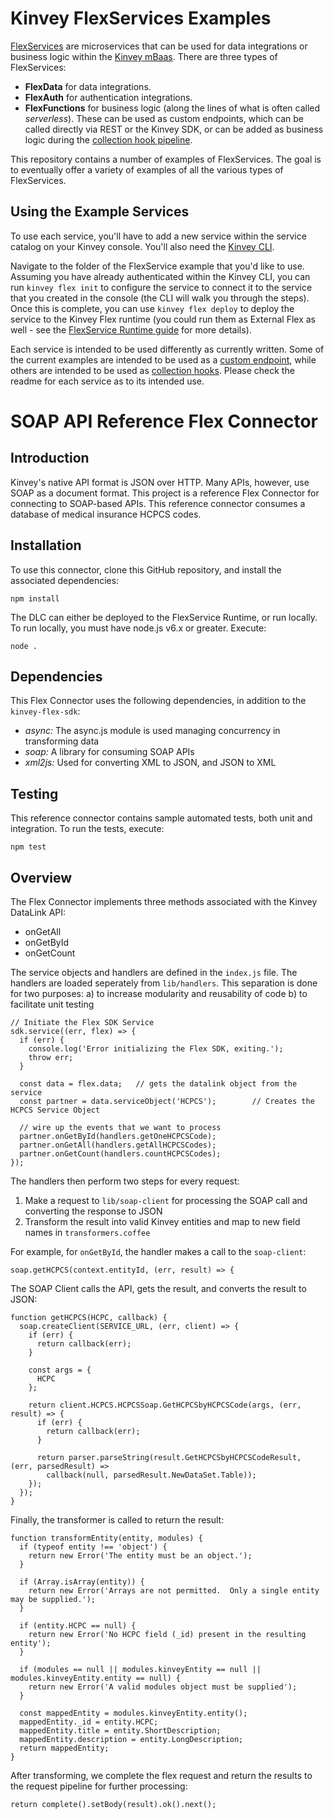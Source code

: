 # Kinvey FlexServices Examples

[FlexServices](https://devcenter.kinvey.com/html5/guides/flex-services) are microservices that can be used for data integrations or business logic within the [Kinvey mBaas](https://www.kinvey.com/). There are three types of FlexServices:

* **FlexData** for data integrations.
* **FlexAuth** for authentication integrations.
* **FlexFunctions** for business logic (along the lines of what is often called _serverless_). These can be used as custom endpoints, which can be called directly via REST or the Kinvey SDK, or can be added as business logic during the [collection hook pipeline](https://devcenter.kinvey.com/html5/reference/business-logic/reference.html#CollectionHookPipeline).

This repository contains a number of examples of FlexServices. The goal is to eventually offer a variety of examples of all the various types of FlexServices.

## Using the Example Services

To use each service, you'll have to add a new service within the service catalog on your Kinvey console. You'll also need the [Kinvey CLI](https://www.npmjs.com/package/kinvey-cli).

Navigate to the folder of the FlexService example that you'd like to use. Assuming you have already authenticated within the Kinvey CLI, you can run `kinvey flex init` to configure the service to connect it to the service that you created in the console (the CLI will walk you through the steps). Once this is complete, you can use `kinvey flex deploy` to deploy the service to the Kinvey Flex runtime (you could run them as External Flex as well - see the [FlexService Runtime guide](https://devcenter.kinvey.com/rest/guides/flexservice-runtime) for more details).

Each service is intended to be used differently as currently written. Some of the current examples are intended to be used as a [custom endpoint](https://devcenter.kinvey.com/rest/guides/business-logic#custom-endpoints), while others are intended to be used as [collection hooks](https://devcenter.kinvey.com/rest/guides/business-logic#collection-hooks). Please check the readme for each service as to its intended use.

# SOAP API Reference Flex Connector

## Introduction

Kinvey's native API format is JSON over HTTP.  Many APIs, however, use SOAP as a document format.
This project is a reference Flex Connector for connecting to SOAP-based APIs.  This reference connector consumes a database of medical insurance HCPCS codes.

## Installation

To use this connector, clone this GitHub repository, and install the associated dependencies:

```npm install```

The DLC can either be deployed to the FlexService Runtime, or run locally.  To run locally, you must have node.js
v6.x or greater.  Execute:

```node .```

## Dependencies

This Flex Connector uses the following dependencies, in addition to the `kinvey-flex-sdk`:

* *async:* The async.js module is used managing concurrency in transforming data
* *soap:* A library for consuming SOAP APIs
* *xml2js:* Used for converting XML to JSON, and JSON to XML

## Testing

This reference connector contains sample automated tests, both unit and integration.  To run the tests, execute:

```npm test```

## Overview

The Flex Connector implements three methods associated with the Kinvey DataLink API:

* onGetAll
* onGetById
* onGetCount

The service objects and handlers are defined in the `index.js` file.  The handlers are loaded seperately from `lib/handlers`.  This separation is done for two purposes:
 a) to increase modularity and reusability of code
 b) to facilitate unit testing

```
// Initiate the Flex SDK Service
sdk.service((err, flex) => {
  if (err) {
    console.log('Error initializing the Flex SDK, exiting.');
    throw err;
  }

  const data = flex.data;   // gets the datalink object from the service
  const partner = data.serviceObject('HCPCS');        // Creates the HCPCS Service Object

  // wire up the events that we want to process
  partner.onGetById(handlers.getOneHCPCSCode);
  partner.onGetAll(handlers.getAllHCPCSCodes);
  partner.onGetCount(handlers.countHCPCSCodes);
});
```

The handlers then perform two steps for every request:
1) Make a request to `lib/soap-client` for processing the SOAP call and converting the response to JSON
2) Transform the result into valid Kinvey entities and map to new field names in `transformers.coffee`

For example, for `onGetById`, the handler makes a call to the `soap-client`:

```soap.getHCPCS(context.entityId, (err, result) => {```

The SOAP Client calls the API, gets the result, and converts the result to JSON:

```
function getHCPCS(HCPC, callback) {
  soap.createClient(SERVICE_URL, (err, client) => {
    if (err) {
      return callback(err);
    }

    const args = {
      HCPC
    };

    return client.HCPCS.HCPCSSoap.GetHCPCSbyHCPCSCode(args, (err, result) => {
      if (err) {
        return callback(err);
      }

      return parser.parseString(result.GetHCPCSbyHCPCSCodeResult, (err, parsedResult) =>
        callback(null, parsedResult.NewDataSet.Table));
    });
  });
}
```

Finally, the transformer is called to return the result:

```
function transformEntity(entity, modules) {
  if (typeof entity !== 'object') {
    return new Error('The entity must be an object.');
  }

  if (Array.isArray(entity)) {
    return new Error('Arrays are not permitted.  Only a single entity may be supplied.');
  }

  if (entity.HCPC == null) {
    return new Error('No HCPC field (_id) present in the resulting entity');
  }

  if (modules == null || modules.kinveyEntity == null || modules.kinveyEntity.entity == null) {
    return new Error('A valid modules object must be supplied');
  }

  const mappedEntity = modules.kinveyEntity.entity();
  mappedEntity._id = entity.HCPC;
  mappedEntity.title = entity.ShortDescription;
  mappedEntity.description = entity.LongDescription;
  return mappedEntity;
}
```

After transforming, we complete the flex request and return the results to the request pipeline for further processing:

```
return complete().setBody(result).ok().next();
```